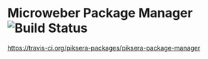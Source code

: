 # Microweber Package Manager ![Build Status](https://api.travis-ci.org/piksera-packages/piksera-package-manager.svg?branch=master)
https://travis-ci.org/piksera-packages/piksera-package-manager
